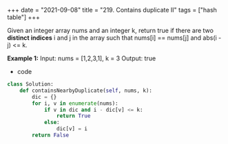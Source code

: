 +++ 
date = "2021-09-08"
title = "219. Contains duplicate II"
tags = ["hash table"]
+++

Given an integer array nums and an integer k, return true if there are two **distinct indices** i and j in the array such that nums[i] == nums[j] and abs(i - j) <= k.
 
**Example 1:**
Input: nums = [1,2,3,1], k = 3 Output: true

- code
```py
class Solution:
    def containsNearbyDuplicate(self, nums, k):
        dic = {}
        for i, v in enumerate(nums):
            if v in dic and i - dic[v] <= k:
                return True
            else:
                dic[v] = i
        return False

```
